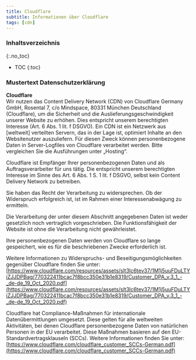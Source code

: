 ```yaml
---
title: Cloudflare
subtitle: Informationen über Cloudflare
tags: [cdn]
---
```

### Inhaltsverzeichnis
{:.no_toc}
* TOC
{:toc}

### Mustertext Datenschutzerklärung
**Cloudflare**  
Wir nutzen das Content Delivery Network (CDN) von Cloudflare Germany GmbH, Rosental 7, c/o Mindspace, 80331 München Deutschland (Cloudflare), um die Sicherheit und die Auslieferungsgeschwindigkeit unserer Website zu erhöhen. Dies entspricht unserem berechtigten Interesse (Art. 6 Abs. 1 lit. f DSGVO). Ein CDN ist ein Netzwerk aus [weltweit] verteilten Servern, das in der Lage ist, optimiert Inhalte an den Websitenutzer auszuliefern. Für diesen Zweck können personenbezogene Daten in Server-Logfiles von Cloudflare verarbeitet werden. Bitte vergleichen Sie die Ausführungen unter „Hosting“.

Cloudflare ist Empfänger Ihrer personenbezogenen Daten und als Auftragsverarbeiter für uns tätig. Die entspricht unserem berechtigten Interesse im Sinne des Art. 6 Abs. 1 S. 1 lit. f DSGVO, selbst kein Content Delivery Network zu betreiben.

Sie haben das Recht der Verarbeitung zu widersprechen. Ob der Widerspruch erfolgreich ist, ist im Rahmen einer Interessenabwägung zu ermitteln.

Die Verarbeitung der unter diesem Abschnitt angegebenen Daten ist weder gesetzlich noch vertraglich vorgeschrieben. Die Funktionsfähigkeit der Website ist ohne die Verarbeitung nicht gewährleistet.

Ihre personenbezogenen Daten werden von Cloudflare so lange gespeichert, wie es für die beschriebenen Zwecke erforderlich ist.

Weitere Informationen zu Widerspruchs- und Beseitigungsmöglichkeiten gegenüber Cloudflare finden Sie unter: [https://www.cloudflare.com/resources/assets/slt3lc6tev37/1M1j5uuFDuLTYiZJJDPBag/770322411bcac7f8bcc350e31b1e8319/Customer_DPA_v.3_1_-_de-de_19_Oct_2020.pdf](https://www.cloudflare.com/resources/assets/slt3lc6tev37/1M1j5uuFDuLTYiZJJDPBag/770322411bcac7f8bcc350e31b1e8319/Customer_DPA_v.3_1_-_de-de_19_Oct_2020.pdf)

Cloudflare hat Compliance-Maßnahmen für internationale Datenübermittlungen umgesetzt. Diese gelten für alle weltweiten Aktivitäten, bei denen Cloudflare personenbezogene Daten von natürlichen Personen in der EU verarbeitet. Diese Maßnahmen basieren auf den EU-Standardvertragsklauseln (SCCs). Weitere Informationen finden Sie unter: [https://www.cloudflare.com/cloudflare_customer_SCCs-German.pdf](https://www.cloudflare.com/cloudflare_customer_SCCs-German.pdf)